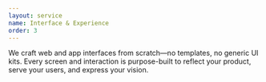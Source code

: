 ```yaml
---
layout: service
name: Interface & Experience
order: 3
---
```


We craft web and app interfaces from scratch—no templates, no generic UI kits. Every screen and interaction is purpose-built to reflect your product, serve your users, and express your vision. 